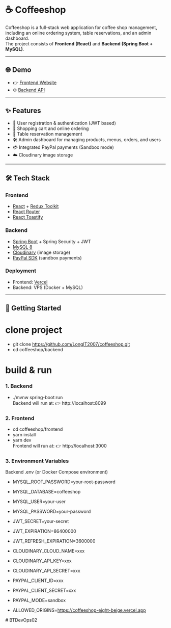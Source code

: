 # ☕ Coffeeshop

Coffeeshop is a full-stack web application for coffee shop management, including an online ordering system, table reservations, and an admin dashboard.  
The project consists of **Frontend (React)** and **Backend (Spring Boot + MySQL)**.

---

## 🌐 Demo

- 👉 [Frontend Website](https://coffeeshop-eight-beige.vercel.app)  
- ⚙️ [Backend API](http://98.90.47.124:8099)

---

## ✨ Features

- 👤 User registration & authentication (JWT based)  
- 🛒 Shopping cart and online ordering  
- 📅 Table reservation management  
- 🛠️ Admin dashboard for managing products, menus, orders, and users  
- 💳 Integrated PayPal payments (Sandbox mode)  
- ☁️ Cloudinary image storage  

---

## 🛠️ Tech Stack

### Frontend
- [React](https://react.dev/) + [Redux Toolkit](https://redux-toolkit.js.org/)  
- [React Router](https://reactrouter.com/)  
- [React Toastify](https://fkhadra.github.io/react-toastify/)  

### Backend
- [Spring Boot](https://spring.io/projects/spring-boot) + Spring Security + JWT  
- [MySQL 8](https://www.mysql.com/)  
- [Cloudinary](https://cloudinary.com/) (image storage)  
- [PayPal SDK](https://developer.paypal.com/) (sandbox payments)  

### Deployment
- Frontend: [Vercel](https://vercel.com/)  
- Backend: VPS (Docker + MySQL)  

---

## 🚀 Getting Started
# clone project
- git clone https://github.com/LongIT2007/coffeeshop.git
- cd coffeeshop/backend

# build & run
### 1. Backend
- ./mvnw spring-boot:run  
Backend will run at:
👉 http://localhost:8099

### 2. Frontend
- cd coffeeshop/frontend
- yarn install
- yarn dev   
Frontend will run at:
👉 http://localhost:3000

### 3. Environment Variables
Backend .env (or Docker Compose environment)

- MYSQL_ROOT_PASSWORD=your-root-password
- MYSQL_DATABASE=coffeeshop
- MYSQL_USER=your-user
- MYSQL_PASSWORD=your-password

- JWT_SECRET=your-secret
- JWT_EXPIRATION=86400000
- JWT_REFRESH_EXPIRATION=3600000

- CLOUDINARY_CLOUD_NAME=xxx
- CLOUDINARY_API_KEY=xxx
- CLOUDINARY_API_SECRET=xxx

- PAYPAL_CLIENT_ID=xxx
- PAYPAL_CLIENT_SECRET=xxx
- PAYPAL_MODE=sandbox

- ALLOWED_ORIGINS=https://coffeeshop-eight-beige.vercel.app

#   B T D e v O p s 0 2  
 